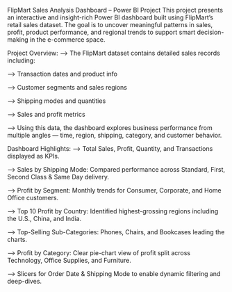 FlipMart Sales Analysis Dashboard – Power BI Project
This project presents an interactive and insight-rich Power BI dashboard built using FlipMart’s retail sales dataset. The goal is to uncover meaningful patterns in sales, profit, product performance, and regional trends to support smart decision-making in the e-commerce space.

Project Overview:
--> The FlipMart dataset contains detailed sales records including:

--> Transaction dates and product info

--> Customer segments and sales regions

--> Shipping modes and quantities

--> Sales and profit metrics

--> Using this data, the dashboard explores business performance from multiple angles — time, region, shipping, category, and customer behavior.


Dashboard Highlights:
--> Total Sales, Profit, Quantity, and Transactions displayed as KPIs.

--> Sales by Shipping Mode: Compared performance across Standard, First, Second Class & Same Day delivery.

--> Profit by Segment: Monthly trends for Consumer, Corporate, and Home Office customers.

--> Top 10 Profit by Country: Identified highest-grossing regions including the U.S., China, and India.

--> Top-Selling Sub-Categories: Phones, Chairs, and Bookcases leading the charts.

--> Profit by Category: Clear pie-chart view of profit split across Technology, Office Supplies, and Furniture.

--> Slicers for Order Date & Shipping Mode to enable dynamic filtering and deep-dives.
